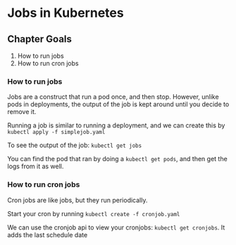 # Jobs in Kubernetes

## Chapter Goals
1. How to run jobs
2. How to run cron jobs

### How to run jobs
Jobs are a construct that run a pod once, and then stop. However, unlike pods in deployments, the output of the job is kept around until you decide to remove it.

Running a job is similar to running a deployment, and we can create this by `kubectl apply -f simplejob.yaml`

To see the output of the job: `kubectl get jobs`

You can find the pod that ran by doing a `kubectl get pods`, and then get the logs from it as well.

### How to run cron jobs
Cron jobs are like jobs, but they run periodically.

Start your cron by running `kubectl create -f cronjob.yaml`

We can use the cronjob api to view your cronjobs: `kubectl get cronjobs`. It adds the last schedule date
